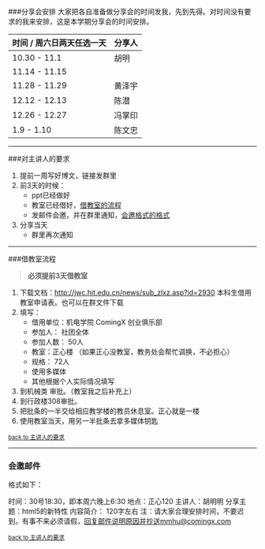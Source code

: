 ﻿###分享会安排
大家把各自准备做分享会的时间发我，先到先得。对时间没有要求的我来安排，这是本学期分享会的时间安排。

| 时间 / 周六日两天任选一天 | 分享人 |
| ------------- | ------------- |
| 10.30 - 11.1  |	胡明
| 11.14 - 11.15 |
| 11.28 - 11.29 |	黄泽宇
| 12.12 - 12.13 |	陈潜
| 12.26 - 12.27 |	冯掌印
| 1.9   - 1.10  |	陈文忠


---
###对主讲人的要求

1. 提前一周写好博文，链接发群里
2. 前3天的时候：
	* ppt已经做好
	* 教室已经借好，[借教室的流程](#借教室流程)
	* 发邮件会邀，并在群里通知，[会邀格式的格式](#会邀邮件)
3. 分享当天
	* 群里再次通知


---
###借教室流程

> **必须提前3天借教室**

1. 下载文档：http://jwc.hit.edu.cn/news/sub_zlxz.asp?id=2930 本科生借用教室申请表。也可以在群文件下载
2. 填写：
	* 借用单位：机电学院 ComingX 创业俱乐部
	* 参加人： 社团全体
	* 参加人数： 50人
	* 教室：正心楼 （如果正心没教室，教务处会帮忙调换，不必担心）
	* 规格： 72人
	* 使用多媒体
	* 其他根据个人实际情况填写
3. 到机械类 审批。（教室我之后补充上）
4. 到行政楼308审批。
5. 把批条的一半交给相应教学楼的教员休息室。正心就是一楼
6. 使用教室当天，用另一半批条去拿多媒体钥匙

<sub>[back to 主讲人的要求](#对主讲人的要求)


---
### 会邀邮件
格式如下：

时间：30号18:30，即本周六晚上6:30
地点：正心120
主讲人：胡明明
分享主题：html5的新特性
内容简介： 120字左右
注：请大家合理安排时间，不要迟到。有事不来必须请假，回复邮件说明原因并抄送mmhu@comingx.com

<sub>[back to 主讲人的要求](#对主讲人的要求)
